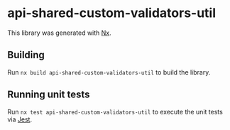 # api-shared-custom-validators-util

This library was generated with [Nx](https://nx.dev).

## Building

Run `nx build api-shared-custom-validators-util` to build the library.

## Running unit tests

Run `nx test api-shared-custom-validators-util` to execute the unit tests via [Jest](https://jestjs.io).
